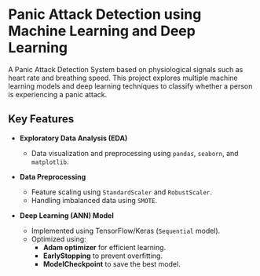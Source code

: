 # Panic Attack Detection using Machine Learning and Deep Learning

A Panic Attack Detection System based on physiological signals such as heart rate and breathing speed. This project explores multiple machine learning models and deep learning techniques to classify whether a person is experiencing a panic attack.

## Key Features

- **Exploratory Data Analysis (EDA)**
  - Data visualization and preprocessing using `pandas`, `seaborn`, and `matplotlib`.

- **Data Preprocessing**
  - Feature scaling using `StandardScaler` and `RobustScaler`.
  - Handling imbalanced data using `SMOTE`.

- **Deep Learning (ANN) Model**
  - Implemented using TensorFlow/Keras (`Sequential` model).
  - Optimized using:
    - **Adam optimizer** for efficient learning.
    - **EarlyStopping** to prevent overfitting.
    - **ModelCheckpoint** to save the best model.

